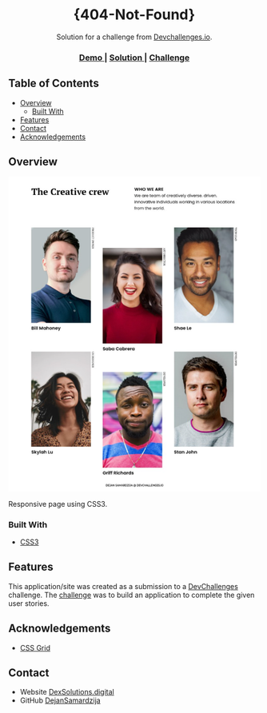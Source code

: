 <!-- Please update value in the {}  -->

<h1 align="center">{404-Not-Found}</h1>

<div align="center">
   Solution for a challenge from  <a href="http://devchallenges.io" target="_blank">Devchallenges.io</a>.
</div>

<div align="center">
  <h3>
    <a href="https://my-team-page-dev-challenges.netlify.app/">
      Demo
    </a>
    <span> | </span>
    <a href="https://github.com/DejanSamardzija/My-Team-Page">
      Solution
    </a>
    <span> | </span>
    <a href="https://devchallenges.io/challenges/wBunSb7FPrIepJZAg0sY">
      Challenge
    </a>
  </h3>
</div>

<!-- TABLE OF CONTENTS -->

## Table of Contents

- [Overview](#overview)
  - [Built With](#built-with)
- [Features](#features)
- [Contact](#contact)
- [Acknowledgements](#acknowledgements)

<!-- OVERVIEW -->

## Overview

![screenshot](https://github.com/DejanSamardzija/My-Team-Page/blob/main/My&#32;Team&#32;Page/assets/img/my-team-page-medium-screen.png)

Responsive page using CSS3.

### Built With

<!-- This section should list any major frameworks that you built your project using. Here are a few examples.-->

- [CSS3](https://developer.mozilla.org/en-US/docs/Archive/CSS3)


## Features

<!-- List the features of your application or follow the template. Don't share the figma file here :) -->

This application/site was created as a submission to a [DevChallenges](https://devchallenges.io/challenges) challenge. The [challenge](https://devchallenges.io/challenges/wBunSb7FPrIepJZAg0sY) was to build an application to complete the given user stories.


## Acknowledgements

<!-- This section should list any articles or add-ons/plugins that helps you to complete the project. This is optional but it will help you in the future. For exmpale -->

- [CSS Grid](https://css-tricks.com/snippets/css/complete-guide-grid/)


## Contact

- Website [DexSolutions.digital](https://{https://dexsolutions.digital/})
- GitHub [DejanSamardzija](https://{https://github.com/DejanSamardzija})


